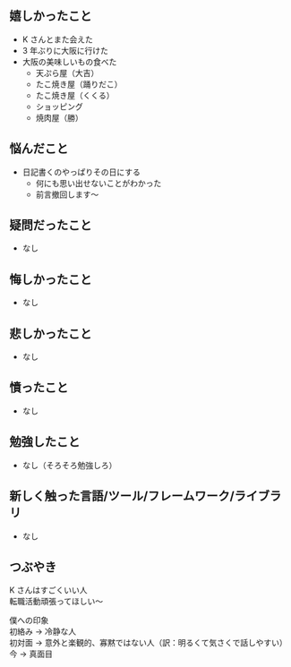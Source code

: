 ## 嬉しかったこと

- K さんとまた会えた
- 3 年ぶりに大阪に行けた
- 大阪の美味しいもの食べた
  - 天ぷら屋（大吉）
  - たこ焼き屋（踊りだこ）
  - たこ焼き屋（くくる）
  - ショッピング
  - 焼肉屋（勝）

## 悩んだこと

- 日記書くのやっぱりその日にする
  - 何にも思い出せないことがわかった
  - 前言撤回します〜

## 疑問だったこと

- なし

## 悔しかったこと

- なし

## 悲しかったこと

- なし

## 憤ったこと

- なし

## 勉強したこと

- なし（そろそろ勉強しろ）

## 新しく触った言語/ツール/フレームワーク/ライブラリ

- なし

## つぶやき

K さんはすごくいい人  
転職活動頑張ってほしい〜

僕への印象  
初絡み → 冷静な人  
初対面 → 意外と楽観的、寡黙ではない人（訳：明るくて気さくで話しやすい）  
今 → 真面目

